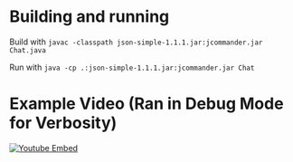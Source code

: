 # Building and running

Build with `javac -classpath json-simple-1.1.1.jar:jcommander.jar Chat.java`

Run with `java -cp .:json-simple-1.1.1.jar:jcommander.jar Chat`

# Example Video (Ran in Debug Mode for Verbosity)
[![Youtube Embed](http://img.youtube.com/vi/rqaUPOjszV0/0.jpg)](http://www.youtube.com/watch?v=rqaUPOjszV0)

